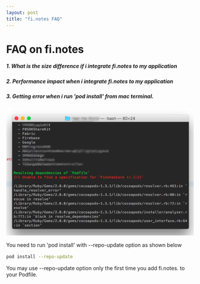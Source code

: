 ```yaml
---
layout: post
title: "fi.notes FAQ"
---
```






# FAQ on fi.notes

##### 1. What is the size difference if i integrate fi.notes to my application

##### 2. Performance impact when i integrate fi.notes to my application



##### 3. Getting error when i run 'pod install' from mac terminal.
![pod install error](/data.png)

You need to run 'pod install' with --repo-update option as shown below
```bash
pod install --repo-update
```
You may use --repo-update option only the first time you add fi.notes. to your Podfile.


